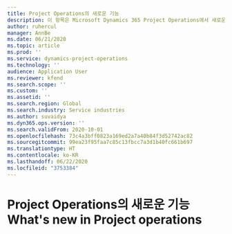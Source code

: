 ```yaml
---
title: Project Operations의 새로운 기능
description: 이 항목은 Microsoft Dynamics 365 Project Operations에서 새로운 특징 및 기능에 대한 정보를 제공합니다.
author: ruhercul
manager: AnnBe
ms.date: 06/21/2020
ms.topic: article
ms.prod: ''
ms.service: dynamics-project-operations
ms.technology: ''
audience: Application User
ms.reviewer: kfend
ms.search.scope: ''
ms.custom: ''
ms.assetid: ''
ms.search.region: Global
ms.search.industry: Service industries
ms.author: suvaidya
ms.dyn365.ops.version: ''
ms.search.validFrom: 2020-10-01
ms.openlocfilehash: 73c4a3bff0823a169ed2a7a40b84f3d52742ac82
ms.sourcegitcommit: 99ea23f95faa7c85c13fbcc7a3d1b40fc661b697
ms.translationtype: HT
ms.contentlocale: ko-KR
ms.lasthandoff: 06/22/2020
ms.locfileid: "3753384"
---
```

# <a name="whats-new-in-project-operations"></a><span data-ttu-id="d8bdd-103">Project Operations의 새로운 기능</span><span class="sxs-lookup"><span data-stu-id="d8bdd-103">What's new in Project operations</span></span>

